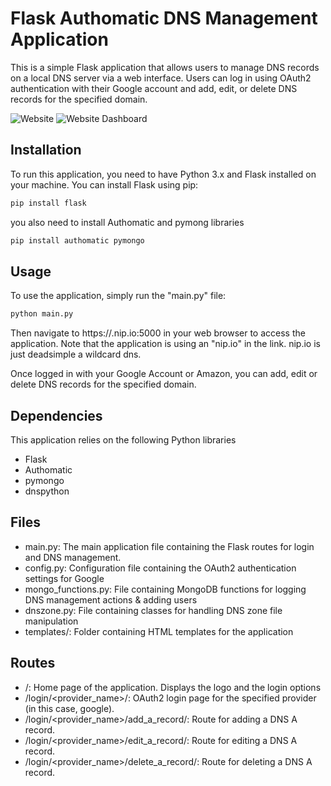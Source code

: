 # Flask Authomatic DNS Management Application

This is a simple Flask application that allows users to manage DNS records on a local DNS server via a web interface. Users can log in using OAuth2 authentication with their Google account and add, edit, or delete DNS records for the specified domain.

![Website](https://openstack.blob.core.windows.net/openstack/webgui.png)
![Website Dashboard](https://openstack.blob.core.windows.net/openstack/webgui2.png)

## Installation

To run this application, you need to have Python 3.x and Flask installed on your machine. You can install Flask using pip:
```bash
pip install flask
```
you also need to install Authomatic and pymong libraries
```bash
pip install authomatic pymongo
```
## Usage

To use the application, simply run the "main.py" file:
```bash
python main.py
```
Then navigate to https://<IP-Address>.nip.io:5000 in your web browser to access the application. Note that the application is using an "nip.io" in the link. nip.io is just deadsimple a wildcard dns.

Once logged in with your Google Account or Amazon, you can add, edit or delete DNS records for the specified domain.

## Dependencies

This application relies on the following Python libraries

- Flask
- Authomatic
- pymongo
- dnspython

## Files

- main.py: The main application file containing the Flask routes for login and DNS management.
- config.py: Configuration file containing the OAuth2 authentication settings for Google
- mongo_functions.py: File containing MongoDB functions for logging DNS management actions & adding users
- dnszone.py: File containing classes for handling DNS zone file manipulation
- templates/: Folder containing HTML templates for the application

## Routes

- /: Home page of the application. Displays the logo and the login options
- /login/<provider_name>/: OAuth2 login page for the specified provider (in this case, google).
- /login/<provider_name>/add_a_record/: Route for adding a DNS A record.
- /login/<provider_name>/edit_a_record/: Route for editing a DNS A record.
- /login/<provider_name>/delete_a_record/: Route for deleting a DNS A record.
